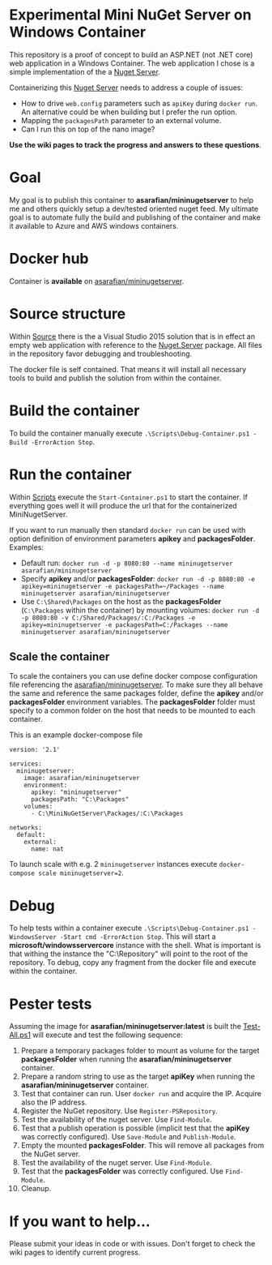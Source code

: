 # Experimental Mini NuGet Server on Windows Container

This repository is a proof of concept to build an ASP.NET (not .NET core) web application in a Windows Container. 
The web application I chose is a simple implementation of the a [Nuget Server](http://nugetserver.net/). 

Containerizing this [Nuget Server](http://nugetserver.net/) needs to address a couple of issues:

- How to drive `web.config` parameters such as `apiKey` during `docker run`. An alternative could be when building but I prefer the run option.
- Mapping the `packagesPath` parameter to an external volume.
- Can I run this on top of the nano image?

**Use the wiki pages to track the progress and answers to these questions**.

# Goal 

My goal is to publish this container to **asarafian/mininugetserver** to help me and others quickly setup a dev/tested oriented nuget feed. 
My ultimate goal is to automate fully the build and publishing of the container and make it available to Azure and AWS windows containers.

# Docker hub

Container is **available** on [asarafian/mininugetserver](https://hub.docker.com/r/asarafian/mininugetserver/).

# Source structure

Within [Source](Source) there is the a Visual Studio 2015 solution that is in effect an empty web application with reference to the [Nuget.Server](https://www.nuget.org/packages/NuGet.Server/) package. 
All files in the repository favor debugging and troubleshooting. 

The docker file is self contained. 
That means it will install all necessary tools to build and publish the solution from within the container. 

# Build the container

To build the container manually execute `.\Scripts\Debug-Container.ps1 -Build -ErrorAction Stop`.

# Run the container

Within [Scripts](Scripts) execute the `Start-Container.ps1` to start the container. 
If everything goes well it will produce the url that for the containerized MiniNugetServer.

If you want to run manually then standard `docker run` can be used with option definition of environment parameters **apikey** and **packagesFolder**. Examples:

- Default run: `docker run -d -p 8080:80 --name mininugetserver asarafian/mininugetserver`
- Specify **apikey** and/or **packagesFolder**: `docker run -d -p 8080:80 -e apikey=mininugetserver -e packagesPath=~/Packages --name mininugetserver asarafian/mininugetserver`
- Use `C:\Shared\Packages` on the host as the **packagesFolder** (`C:\Packages` within the container) by mounting volumes: `docker run -d -p 8080:80 -v C:/Shared/Packages/:C:/Packages -e apikey=mininugetserver -e packagesPath=C:/Packages --name mininugetserver asarafian/mininugetserver`

## Scale the container

To scale the containers you can use define docker compose configuration file referencing the [asarafian/mininugetserver](https://hub.docker.com/r/asarafian/mininugetserver/). 
To make sure they all behave the same and reference the same packages folder, define the **apikey** and/or **packagesFolder** environment variables.
The **packagesFolder** folder must specify to a common folder on the host that needs to be mounted to each container.

This is an example docker-compose file

```text
version: '2.1'

services:
  mininugetserver:
    image: asarafian/mininugetserver
    environment:
      apikey: "mininugetserver"
      packagesPath: "C:\Packages"
    volumes:
      - C:\MiniNuGetServer\Packages/:C:\Packages

networks:
  default:
    external:
      name: nat
```

To launch scale with e.g. 2 `mininugetserver` instances execute `docker-compose scale mininugetserver=2`.

# Debug 

To help tests within a container execute `.\Scripts\Debug-Container.ps1 -WindowsServer -Start cmd -ErrorAction Stop`. 
This will start a **microsoft/windowsservercore** instance with the shell. 
What is important is that withing the instance the "C:\Repository" will point to the root of the repository. 
To debug, copy any fragment from the docker file and execute within the container.

# Pester tests

Assuming the image for **asarafian/mininugetserver:latest** is built the [Test-All.ps1](Source\Pester\Test-All.ps1) will execute and test the following sequence:

1. Prepare a temporary packages folder to mount as volume for the target **packagesFolder** when running the **asarafian/mininugetserver** container.
1. Prepare a random string to use as the target **apiKey** when running the **asarafian/mininugetserver** container.
1. Test that container can run. User `docker run`  and acquire the IP. Acquire also the IP address.
1. Register the NuGet repository. Use `Register-PSRepository`.
1. Test the availability of the nuget server. Use `Find-Module`.
1. Test that a publish operation is possible (implicit test that the **apiKey** was correctly configured). Use `Save-Module` and `Publish-Module`.
1. Empty the mounted **packagesFolder**. This will remove all packages from the NuGet server.
1. Test the availability of the nuget server. Use `Find-Module`.
1. Test that the **packagesFolder** was correctly configured. Use `Find-Module`.
1. Cleanup.

# If you want to help...

Please submit your ideas in code or with issues. 
Don't forget to check the wiki pages to identify current progress.
